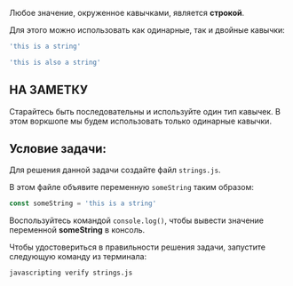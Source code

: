 Любое значение, окруженное кавычками, является **строкой**.

Для этого можно использовать как одинарные, так и двойные кавычки:

```js
'this is a string'

'this is also a string'
```

## НА ЗАМЕТКУ

Старайтесь быть последовательны и используйте один тип кавычек. В этом воркшопе мы будем использовать только одинарные кавычки.

## Условие задачи:

Для решения данной задачи создайте файл `strings.js`.

В этом файле объявите переменную `someString` таким образом:

```js
const someString = 'this is a string'
```

Воспользуйтесь командой `console.log()`, чтобы вывести значение переменной **someString** в консоль.

Чтобы удостовериться в правильности решения задачи, запустите следующую команду из терминала:

```bash
javascripting verify strings.js
```
